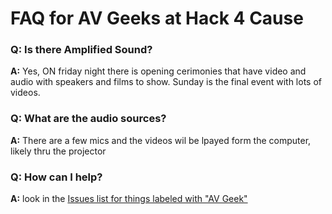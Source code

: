 # FAQ for AV Geeks at Hack 4 Cause

### Q: Is there Amplified Sound?
**A:** Yes, ON friday night there is opening cerimonies that have video and audio with speakers and films to show.  Sunday is the final event with lots of videos.

### Q: What are the audio sources?
**A:** There are a few mics and the videos wil be lpayed form the computer, likely thru the projector

### Q: How can I help?
**A:** look in the [Issues list for things labeled with "AV Geek"](https://github.com/Hack4Eugene/hack-4-cause-2019-plan/labels/AV%20Geeks)



